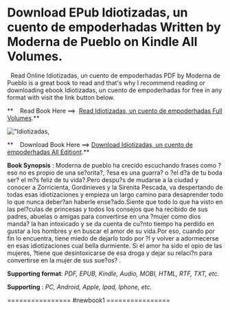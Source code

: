  **Download EPub Idiotizadas, un cuento de empoderhadas Written by Moderna de Pueblo on Kindle All Volumes.**
============================================================================================================

  Read Online Idiotizadas, un cuento de empoderhadas PDF by Moderna de Pueblo is a great book to read and that's why I recommend reading or downloading ebook Idiotizadas, un cuento de empoderhadas for free in any format with visit the link button below.

**    Read Book Here ==>  [Read Idiotizadas, un cuento de empoderhadas Full Volumes](https://newbookintheword.blogspot.com/id/8408176889).**

![\"Idiotizadas,](\"https://i.gr-assets.com/images/S/compressed.photo.goodreads.com/books/1510073186l/36547256.jpg\")

**    Download Book Here ==> [Download Idiotizadas, un cuento de empoderhadas All Editiont](https://newbookintheword.blogspot.com/id/8408176889).**

**Book Synopsis** : Moderna de pueblo ha crecido escuchando frases como ?eso no es propio de una se?orita?, ?esa es una guarra? o ?el d?a de tu boda ser? el m?s feliz de tu vida?.Pero despu?s de mudarse a la ciudad y conocer a Zorricienta, Gordinieves y la Sirenita Pescada, va despertando de todas esas idiotizaciones y empieza un largo camino para desaprender todo lo que nunca deber?an haberle ense?ado.Siente que todo lo que ha visto en las pel?culas de princesas y todos los consejos que ha recibido de sus padres, abuelas o amigas para convertirse en una ?mujer como dios manda? la han intoxicado y se da cuenta de cu?nto tiempo ha perdido en gustar a los hombres y en buscar el amor de su vida.Por eso, cuando por fin lo encuentra, tiene miedo de dejarlo todo por ?l y volver a adormecerse en esas idiotizaciones cual bella durmiente. Si el amor ha sido el opio de las mujeres, ?tiene que desintoxicarse de esa droga y dejar su relaci?n para convertirse en la mujer de sus sue?os? .

**Supporting format**: _PDF, EPUB, Kindle, Audio, MOBI, HTML, RTF, TXT, etc._

**Supporting** : _PC, Android, Apple, Ipad, Iphone, etc._

================ #newbook1 ================